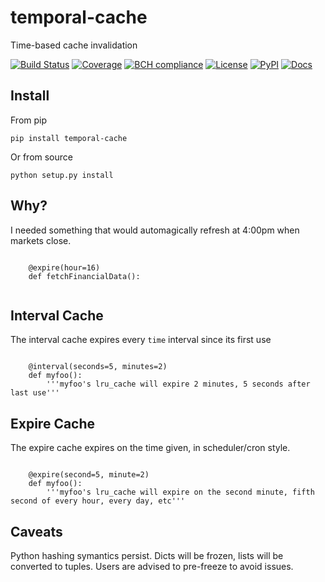 # temporal-cache
Time-based cache invalidation


[![Build Status](https://dev.azure.com/tpaine154/pyEX/_apis/build/status/timkpaine.temporal-cache?branchName=master)](https://dev.azure.com/tpaine154/pyEX/_build/latest?definitionId=5&branchName=master)
[![Coverage](https://img.shields.io/azure-devops/coverage/tpaine154/pyEX/5)](https://img.shields.io/azure-devops/coverage/tpaine154/pyEX/5)
[![BCH compliance](https://bettercodehub.com/edge/badge/timkpaine/temporal-cache?branch=master)](https://bettercodehub.com/)
[![License](https://img.shields.io/github/license/timkpaine/temporal-cache.svg)](https://pypi.python.org/pypi/temporal-cache/)
[![PyPI](https://img.shields.io/pypi/v/temporal-cache.svg)](https://pypi.python.org/pypi/temporal-cache/)
[![Docs](https://img.shields.io/readthedocs/temporal-cache.svg)](https://temporal-cache.readthedocs.io)


## Install
From pip

`pip install temporal-cache`

Or from source

`python setup.py install`

## Why?
I needed something that would automagically refresh at 4:00pm when markets close.

```python3

    @expire(hour=16)
    def fetchFinancialData():
    
```

## Interval Cache
The interval cache expires every `time` interval since its first use

```python3

    @interval(seconds=5, minutes=2)
    def myfoo():
        '''myfoo's lru_cache will expire 2 minutes, 5 seconds after last use'''
```


## Expire Cache
The expire cache expires on the time given, in scheduler/cron style.

```python3

    @expire(second=5, minute=2)
    def myfoo():
        '''myfoo's lru_cache will expire on the second minute, fifth second of every hour, every day, etc'''
```


## Caveats
Python hashing symantics persist. Dicts will be frozen, lists will be converted to tuples. Users are advised to pre-freeze to avoid issues.

